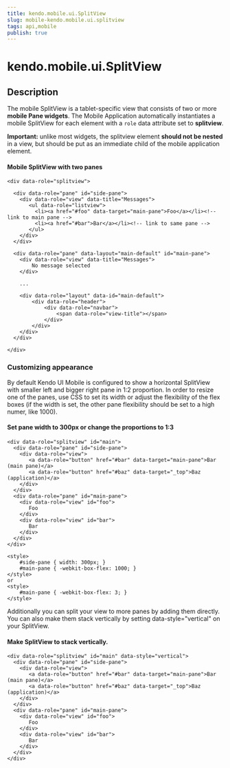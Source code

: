 ```yaml
---
title: kendo.mobile.ui.SplitView
slug: mobile-kendo.mobile.ui.splitview
tags: api,mobile
publish: true
---
```


# kendo.mobile.ui.SplitView

## Description



The mobile SplitView is a tablet-specific view that consists of two or more **mobile Pane widgets**. The
Mobile Application automatically instantiates a mobile SplitView for each element with a `role` data attribute set
to **splitview**. 

**Important:** unlike most widgets, the splitview element **should not be nested**
in a view, but should be put as an immediate child of the mobile application element.

#### Mobile SplitView with two panes

    <div data-role="splitview">
    
      <div data-role="pane" id="side-pane">
        <div data-role="view" data-title="Messages">
           <ul data-role="listview">
             <li><a href="#foo" data-target="main-pane">Foo</a></li><!-- link to main pane -->
             <li><a href="#bar">Bar</a></li><!-- link to same pane -->
           </ul>
        </div>
      </div>
    
      <div data-role="pane" data-layout="main-default" id="main-pane">
        <div data-role="view" data-title="Messages">
            No message selected
        </div>
    
        ...
    
        <div data-role="layout" data-id="main-default">
            <div data-role="header">
                <div data-role="navbar">
                    <span data-role="view-title"></span>
                </div>
            </div>
        </div>
      </div>
    
    </div>

### Customizing appearance

By default Kendo UI Mobile is configured to show a horizontal SplitView with smaller left and bigger right pane in 1:2 proportion.
In order to resize one of the panes, use CSS to set its width or adjust the flexibility of the flex boxes (if the width is set, the other pane flexibility should be set to a high numer, like 1000).

#### Set pane width to 300px or change the proportions to 1:3

    <div data-role="splitview" id="main">
      <div data-role="pane" id="side-pane">
        <div data-role="view">
           <a data-role="button" href="#bar" data-target="main-pane">Bar (main pane)</a>
           <a data-role="button" href="#baz" data-target="_top">Baz (application)</a>
        </div>
      </div>
      <div data-role="pane" id="main-pane">
        <div data-role="view" id="foo">
           Foo
        </div>
        <div data-role="view" id="bar">
           Bar
        </div>
      </div>
    </div>
    
    <style>
        #side-pane { width: 300px; }
        #main-pane { -webkit-box-flex: 1000; }
    </style>
    or
    <style>
        #main-pane { -webkit-box-flex: 3; }
    </style>

Additionally you can split your view to more panes by adding them directly. You can also make them stack vertically
by setting data-style="vertical" on your SplitView.

#### Make SplitView to stack vertically.

    <div data-role="splitview" id="main" data-style="vertical">
      <div data-role="pane" id="side-pane">
        <div data-role="view">
           <a data-role="button" href="#bar" data-target="main-pane">Bar (main pane)</a>
           <a data-role="button" href="#baz" data-target="_top">Baz (application)</a>
        </div>
      </div>
      <div data-role="pane" id="main-pane">
        <div data-role="view" id="foo">
           Foo
        </div>
        <div data-role="view" id="bar">
           Bar
        </div>
      </div>
    </div>